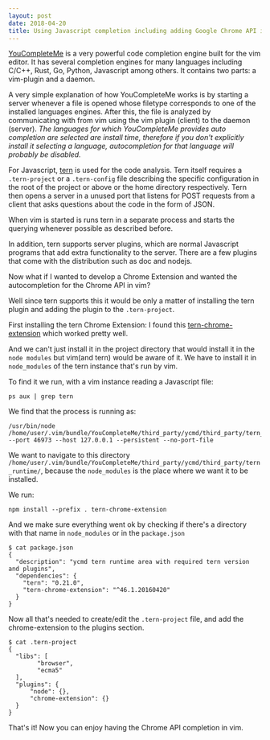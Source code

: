 ```yaml
---
layout: post
date: 2018-04-20
title: Using Javascript completion including adding Google Chrome API in vim
---
```


[YouCompleteMe][youcompleteme] is a very powerful code completion engine built
for the vim editor. It has several completion engines for many languages
including C/C++, Rust, Go, Python, Javascript among others. It contains two
parts: a vim-plugin and a daemon.

A very simple explanation of how YouCompleteMe works is by starting a server
whenever a file is opened whose filetype corresponds to one of the installed
languages engines. After this, the file is analyzed by communicating with from
vim using the vim plugin (client) to the daemon (server).
*The languages for which YouCompleteMe provides auto completion are selected
are install time, therefore if you don't explicitly install it selecting a
language, autocompletion for that language will probably be disabled.*

For Javascript, [tern][tern] is used for the code analysis. Tern itself
requires a `.tern-project` or a `.tern-config` file describing the specific
configuration in the root of the project or above or the home directory
respectively. Tern then opens a server in a unused port that listens for POST
requests from a client that asks questions about the code in the form of JSON.

When vim is started is runs tern in a separate process and starts the
querying whenever possible as described before.

In addition, tern supports server plugins, which are normal Javascript
programs that add extra functionality to the server. There are a few plugins
that come with the distribution such as doc and nodejs.

Now what if I wanted to develop a Chrome Extension and wanted the
autocompletion for the Chrome API in vim?

Well since tern supports this it would be only a matter of installing the tern
plugin and adding the plugin to the `.tern-project`. 

First installing the tern Chrome Extension: 
I found this [tern-chrome-extension][tern-chrome-extension] which worked
pretty well.

And we can't just install it in the project directory that would install it in
the `node modules` but vim(and tern) would be aware of it. We have to install it
in `node_modules` of the tern instance that's run by vim. 

To find it we run, with a vim instance reading a Javascript file:

```
ps aux | grep tern
```

We find that the process is running as:

```
/usr/bin/node /home/user/.vim/bundle/YouCompleteMe/third_party/ycmd/third_party/tern_runtime/node_modules/tern/bin/tern --port 46973 --host 127.0.0.1 --persistent --no-port-file
```

We want to navigate to this directory `/home/user/.vim/bundle/YouCompleteMe/third_party/ycmd/third_party/tern_runtime/`, because the `node_modules` is the place where we want it to be installed.

We run:

```
npm install --prefix . tern-chrome-extension
```

And we make sure everything went ok by checking if there's a directory with
that name in `node_modules` or in the `package.json`

```
$ cat package.json
{
  "description": "ycmd tern runtime area with required tern version and plugins",
  "dependencies": {
    "tern": "0.21.0",
    "tern-chrome-extension": "^46.1.20160420"
  }
}
```
Now all that's needed to create/edit the `.tern-project` file, and add the
chrome-extension to the plugins section.

```
$ cat .tern-project
{
  "libs": [
        "browser",
        "ecma5"
  ],
  "plugins": {
      "node": {},
      "chrome-extension": {}
  }
}
```
That's it! Now you can enjoy having the Chrome API completion in vim.

[youcompleteme]: https://github.com/Valloric/YouCompleteMe
[tern]: http://ternjs.net/
[tern-chrome-extension]: https://www.npmjs.com/package/tern-chrome-extension
